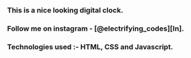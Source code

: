 ### This is a nice looking digital clock.

### Follow me on instagram - [@electrifying_codes][In].

### Technologies used :- HTML, CSS and Javascript.

[Instagram]: https://www.instagram.com/electrifying_codes